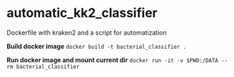# automatic_kk2_classifier
Dockerfile with kraken2 and a script for automatization

**Build docker image**
`docker build -t bacterial_classifier .`

**Run docker image and mount current dir**
`docker run -it -v $PWD:/DATA --rm bacterial_classifier`
